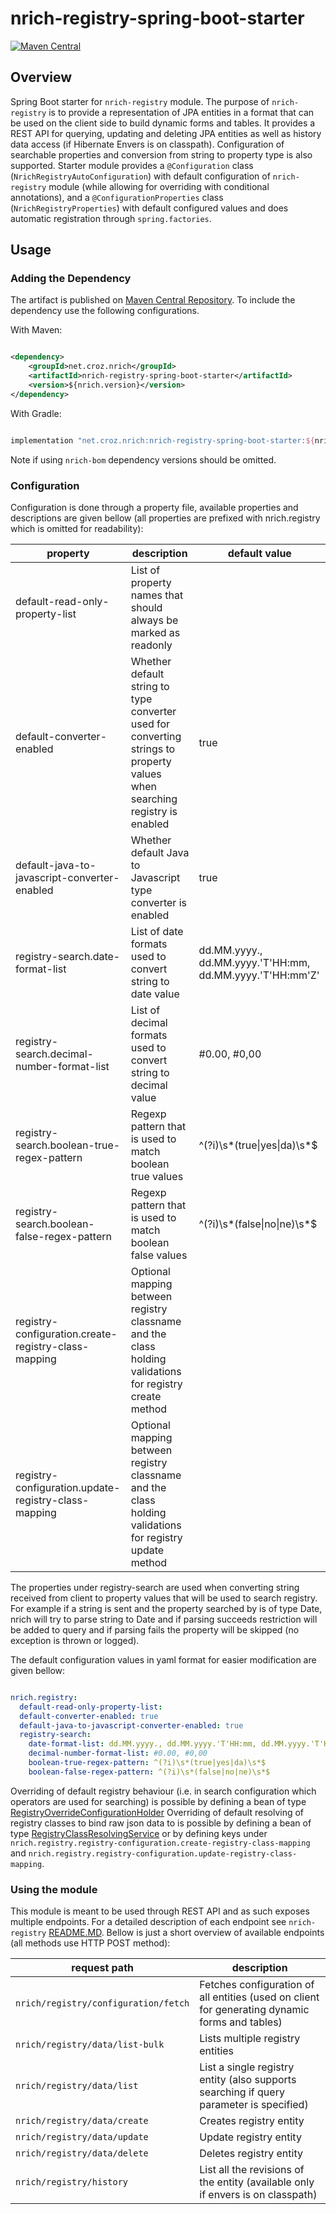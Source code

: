 # nrich-registry-spring-boot-starter

[![Maven Central](https://maven-badges.herokuapp.com/maven-central/net.croz.nrich/nrich-registry-spring-boot-starter/badge.svg?color=blue)](https://maven-badges.herokuapp.com/maven-central/net.croz.nrich/nrich-registry-spring-boot-starter)

## Overview

Spring Boot starter for `nrich-registry` module. The purpose of `nrich-registry` is to provide a representation of JPA entities in a format that can be used on the client side to build dynamic forms
and tables. It provides a REST API for querying, updating and deleting JPA entities as well as history data access (if Hibernate Envers is on classpath). Configuration of searchable properties
and conversion from string to property type is also supported. Starter module provides a `@Configuration` class (`NrichRegistryAutoConfiguration`)
with default configuration of `nrich-registry` module (while allowing for overriding with conditional annotations), and a `@ConfigurationProperties` class (`NrichRegistryProperties`)
with default configured values and does automatic registration through `spring.factories`.

## Usage

### Adding the Dependency

The artifact is published on [Maven Central Repository](https://search.maven.org/). To include the dependency use the following configurations.

With Maven:

```xml

<dependency>
    <groupId>net.croz.nrich</groupId>
    <artifactId>nrich-registry-spring-boot-starter</artifactId>
    <version>${nrich.version}</version>
</dependency>

```

With Gradle:

```groovy

implementation "net.croz.nrich:nrich-registry-spring-boot-starter:${nrich.version}"

```

Note if using `nrich-bom` dependency versions should be omitted.

### Configuration

Configuration is done through a property file, available properties and descriptions are given bellow (all properties are prefixed with nrich.registry which is omitted for readability):

| property                                               | description                                                                                                                | default value                                            |
|--------------------------------------------------------|----------------------------------------------------------------------------------------------------------------------------|----------------------------------------------------------|
| default-read-only-property-list                        | List of property names that should always be marked as readonly                                                            |                                                          |
| default-converter-enabled                              | Whether default string to type converter used for converting strings to property values when searching registry is enabled | true                                                     |
| default-java-to-javascript-converter-enabled           | Whether default Java to Javascript type converter is enabled                                                               | true                                                     |
| registry-search.date-format-list                       | List of date formats used to convert string to date value                                                                  | dd.MM.yyyy., dd.MM.yyyy.'T'HH:mm, dd.MM.yyyy.'T'HH:mm'Z' |
| registry-search.decimal-number-format-list             | List of decimal formats used to convert string to decimal value                                                            | #0.00, #0,00                                             |
| registry-search.boolean-true-regex-pattern             | Regexp pattern that is used to match boolean true values                                                                   | ^(?i)\s*(true&#124;yes&#124;da)\s*$                      |
| registry-search.boolean-false-regex-pattern            | Regexp pattern that is used to match boolean false values                                                                  | ^(?i)\s*(false&#124;no&#124;ne)\s*$                      |
| registry-configuration.create-registry-class-mapping   | Optional mapping between registry classname and the class holding validations for registry create method                   |                                                          |
| registry-configuration.update-registry-class-mapping   | Optional mapping between registry classname and the class holding validations for registry update method                   |                                                          |

The properties under registry-search are used when converting string received from client to property values that will be used to search registry. For example if a string is sent
and the property searched by is of type Date, nrich will try to parse string to Date and if parsing succeeds restriction will be added to query and if parsing fails the property will be skipped
(no exception is thrown or logged).

The default configuration values in yaml format for easier modification are given bellow:

```yaml

nrich.registry:
  default-read-only-property-list:
  default-converter-enabled: true
  default-java-to-javascript-converter-enabled: true
  registry-search:
    date-format-list: dd.MM.yyyy., dd.MM.yyyy.'T'HH:mm, dd.MM.yyyy.'T'HH:mm'Z'
    decimal-number-format-list: #0.00, #0,00
    boolean-true-regex-pattern: ^(?i)\s*(true|yes|da)\s*$
    boolean-false-regex-pattern: ^(?i)\s*(false|no|ne)\s*$

```

Overriding of default registry behaviour (i.e. in search configuration which operators are used for searching) is possible by defining a bean of
type [RegistryOverrideConfigurationHolder](../nrich-registry-api/src/main/java/net/croz/nrich/registry/api/core/model/RegistryOverrideConfigurationHolder.java)
Overriding of default resolving of registry classes to bind raw json data to is possible by defining a bean
of type [RegistryClassResolvingService](../nrich-registry-api/src/main/java/net/croz/nrich/registry/api/core/service/RegistryClassResolvingService.java) or by defining keys under
`nrich.registry.registry-configuration.create-registry-class-mapping` and `nrich.registry.registry-configuration.update-registry-class-mapping`.

### Using the module

This module is meant to be used through REST API and as such exposes multiple endpoints. For a detailed description of each endpoint see `nrich-registry` [README.MD](../nrich-registry/README.md).
Bellow is just a short overview of available endpoints (all methods use HTTP POST method):

| request path                          | description                                                                                    |
|---------------------------------------|------------------------------------------------------------------------------------------------|
| `nrich/registry/configuration/fetch`  | Fetches configuration of all entities (used on client for generating dynamic forms and tables) |
| `nrich/registry/data/list-bulk`       | Lists multiple registry entities                                                               |
| `nrich/registry/data/list`            | List a single registry entity (also supports searching if query parameter is specified)        |
| `nrich/registry/data/create`          | Creates registry entity                                                                        |
| `nrich/registry/data/update`          | Update registry entity                                                                         |
| `nrich/registry/data/delete`          | Deletes registry entity                                                                        |
| `nrich/registry/history`              | List all the revisions of the entity (available only if envers is on classpath)                |
